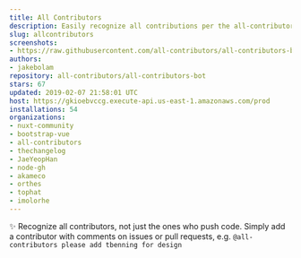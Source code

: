 ```yaml
---
title: All Contributors
description: Easily recognize all contributions per the all-contributors spec
slug: allcontributors
screenshots:
- https://raw.githubusercontent.com/all-contributors/all-contributors-bot/master/docs/usage.png
authors:
- jakebolam
repository: all-contributors/all-contributors-bot
stars: 67
updated: 2019-02-07 21:58:01 UTC
host: https://gkioebvccg.execute-api.us-east-1.amazonaws.com/prod
installations: 54
organizations:
- nuxt-community
- bootstrap-vue
- all-contributors
- thechangelog
- JaeYeopHan
- node-gh
- akameco
- orthes
- tophat
- imolorhe
---
```


✨ Recognize all contributors, not just the ones who push code. Simply add a contributor with comments on issues or pull requests, e.g. `@all-contributors please add tbenning for design`
